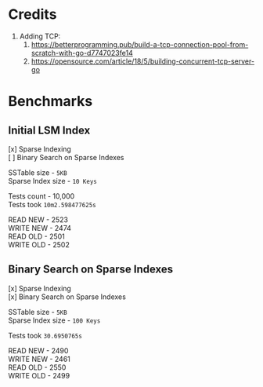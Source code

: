 # Credits
1. Adding TCP:
   1. https://betterprogramming.pub/build-a-tcp-connection-pool-from-scratch-with-go-d7747023fe14
   2. https://opensource.com/article/18/5/building-concurrent-tcp-server-go

# Benchmarks   
## Initial LSM Index 
[x] Sparse Indexing   
[ ] Binary Search on Sparse Indexes  

SSTable size - `5KB`  
Sparse Index size - `10 Keys`

Tests count - 10,000  
Tests took `10m2.598477625s`

READ NEW - 2523  
WRITE NEW - 2474  
READ OLD - 2501  
WRITE OLD - 2502  

## Binary Search on Sparse Indexes
[x] Sparse Indexing  
[x] Binary Search on Sparse Indexes  

SSTable size - `5KB`  
Sparse Index size - `100 Keys`

Tests took `30.6950765s`

READ NEW - 2490  
WRITE NEW - 2461  
READ OLD - 2550  
WRITE OLD - 2499  

